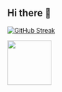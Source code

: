 ## Hi there 👋

<!--
**aaronzshey/aaronzshey** is a ✨ _special_ ✨ repository because its `README.md` (this file) appears on your GitHub profile.

Here are some ideas to get you started:

- 🔭 I’m currently working on ...
- 🌱 I’m currently learning ...
- 👯 I’m looking to collaborate on ...
- 🤔 I’m looking for help with ...
- 💬 Ask me about ...
- 📫 How to reach me: ...
- 😄 Pronouns: ...
- ⚡ Fun fact: ...
-->

[![GitHub Streak](https://aaron-github-streak.vercel.app?user=aaronzshey&theme=ambient-gradient&hide_border=true&border_radius=25)](https://git.io/streak-stats)


<img height="100px" width="100px" src="https://cdn.jsdelivr.net/gh/devicons/devicon@latest/icons/react/react-original.svg" />
          

